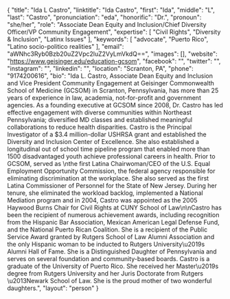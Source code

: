 {
  "title": "Ida L Castro",
  "linktitle": "Ida Castro",
  "first": "Ida",
  "middle": "L",
  "last": "Castro",
  "pronunciation": "eda",
  "honorific": "Dr.",
  "pronoun": "she/her",
  "role": "Associate Dean Equity and Inclusion/Chief Diversity Officer/VP Community Engagement",
  "expertise": [
    "Civil Rights",
    "Diversity & Inclusion",
    "Latinx Issues"
  ],
  "keywords": [
    "advocate",
    "Puerto Rico",
    "Latino socio-politico realities"
  ],
  "email": "aWNhc3Ryb0Bzb20uZ2Vpc2luZ2VyLmVkdQ==",
  "images": [],
  "website": "https://www.geisinger.edu/education-gcsom",
  "facebook": "",
  "twitter": "",
  "instagram": "",
  "linkedin": "",
  "location": "Scranton, PA",
  "phone": "9174200616",
  "bio": "Ida L. Castro, Associate Dean Equity and Inclusion and Vice President Community Engagement at Geisinger Commonwealth School of Medicine (GCSOM) in Scranton, Pennsylvania, has more than 25 years of experience in law, academia, not-for-profit and government agencies. As a founding executive at GCSOM since 2008, Dr. Castro has led effective engagement with diverse communities within Northeast Pennsylvania; diversified MD classes and established meaningful collaborations to reduce health disparities.  Castro is the Principal Investigator of a $3.4 million-dollar USHRSA grant and established the Diversity and Inclusion Center of Excellence.  She also established a longitudinal out of school time pipeline program that enabled more than 1500 disadvantaged youth achieve professional careers in health. Prior to GCSOM, served as \nthe first Latina Chairwoman/CEO of the U.S. Equal Employment Opportunity Commission, the federal agency responsible for eliminating discrimination at the workplace. She also served as the first Latina Commissioner of Personnel for the State of New Jersey. During her tenure, she eliminated the workload backlog, implemented a National Mediation program and in 2004, Castro was appointed as the 2005 Haywood Burns Chair for Civil Rights at CUNY School of Law\n\nCastro has been the recipient of numerous achievement awards, including recognition from the Hispanic Bar Association, Mexican American Legal Defense Fund, and the National Puerto Rican Coalition. She is a recipient of the Public Service Award granted by Rutgers School of Law Alumni Association and the only Hispanic woman to be inducted to Rutgers University\u2019s Alumni Hall of Fame. She is a Distinguished Daughter of Pennsylvania and serves on several foundation and community-based boards. Castro is a graduate of the University of Puerto Rico. She received her Master\u2019s degree from Rutgers University and her Juris Doctorate from Rutgers \u2013Newark School of Law. She is the proud mother of two wonderful daughters.",
  "layout": "person"
}
